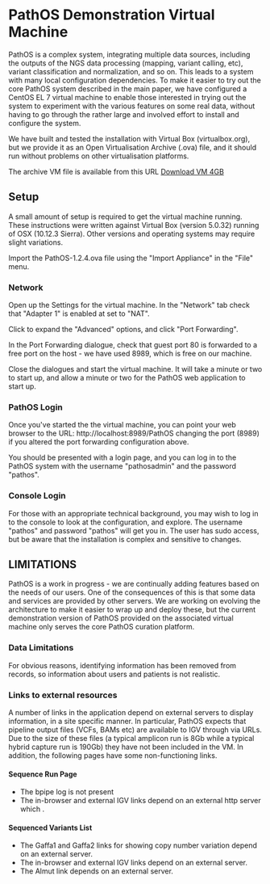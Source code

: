 # PathOS Demonstration Virtual Machine

PathOS is a complex system, integrating multiple data sources,
including the outputs of the NGS data processing (mapping, variant
calling, etc), variant classification and normalization, and so on.
This leads to a system with many local configuration dependencies.
To make it easier to try out the core PathOS system described in
the main paper, we have configured a CentOS EL 7 virtual machine
to enable those interested in trying out the system to experiment
with the various features on some real data, without having to go
through the rather large and involved effort to install and configure
the system.

We have built and tested the installation with Virtual Box
(virtualbox.org), but we provide it as an Open Virtualisation Archive
(.ova) file, and it should run without problems on other virtualisation
platforms.

The archive VM file is available from this URL [Download VM 4GB](https://drive.google.com/file/d/0B4rorv9sUHqUcmtGQl9oZUh1Q3M/view?usp=sharing)

## Setup

A small amount of setup is required to get the virtual machine
running.  These instructions were written against Virtual Box
(version 5.0.32) running of OSX (10.12.3 Sierra). Other versions and
operating systems may require slight variations.

Import the PathOS-1.2.4.ova file using the "Import Appliance" 
in the "File" menu.

### Network

Open up the Settings for the virtual machine. In the "Network" tab
check that "Adapter 1" is enabled at set to "NAT".

Click to expand the "Advanced" options, and click "Port Forwarding".

In the Port Forwarding dialogue, check that guest port 80 is forwarded
to a free port on the host - we have used 8989, which is free on
our machine.

Close the dialogues and start the virtual machine. It will take a
minute or two to start up, and allow a minute or two for the PathOS
web application to start up.

### PathOS Login

Once you've started the the virtual machine, you can point your web
browser to the URL:
    http://localhost:8989/PathOS
changing the port (8989) if you altered the port forwarding
configuration above.

You should be presented with a login page, and you can log in to
the PathOS system with the username "pathosadmin" and the password
"pathos".

### Console Login

For those with an appropriate technical background, you may wish
to log in to the console to look at the configuration, and explore.
The username "pathos" and password "pathos" will get you in. The
user has sudo access, but be aware that the installation is complex
and sensitive to changes.


## LIMITATIONS

PathOS is a work in progress - we are continually adding features
based on the needs of our users. One of the consequences of this
is that some data and services are provided by other servers. We
are working on evolving the architecture to make it easier to wrap
up and deploy these, but the current demonstration version of PathOS
provided on the associated virtual machine only serves the core
PathOS curation platform.


### Data Limitations

For obvious reasons, identifying information has been removed from
records, so information about users and patients is not realistic.

### Links to external resources

A number of links in the application depend on external servers to
display information, in a site specific manner. In particular, PathOS expects that 
pipeline output files (VCFs, BAMs etc) are available to IGV through via URLs. Due to
the size of these files (a typical amplicon run is 8Gb while a typical hybrid capture run 
is 190Gb) they have not been included in the VM.
In addition, the following pages have some non-functioning links.

#### Sequence Run Page

* The bpipe log is not present
* The in-browser and external IGV links depend on an external http server which .

#### Sequenced Variants List

* The Gaffa1 and Gaffa2 links for showing copy number variation
depend on an external server.
* The in-browser and external IGV links depend on an external server.
* The Almut link depends on an external server.

